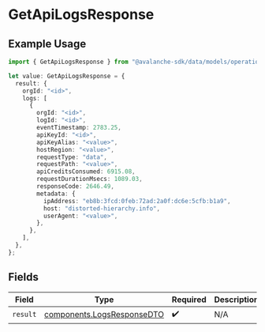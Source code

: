 # GetApiLogsResponse

## Example Usage

```typescript
import { GetApiLogsResponse } from "@avalanche-sdk/data/models/operations";

let value: GetApiLogsResponse = {
  result: {
    orgId: "<id>",
    logs: [
      {
        orgId: "<id>",
        logId: "<id>",
        eventTimestamp: 2783.25,
        apiKeyId: "<id>",
        apiKeyAlias: "<value>",
        hostRegion: "<value>",
        requestType: "data",
        requestPath: "<value>",
        apiCreditsConsumed: 6915.08,
        requestDurationMsecs: 1089.03,
        responseCode: 2646.49,
        metadata: {
          ipAddress: "eb8b:3fcd:0feb:72ad:2a0f:dc6e:5cfb:b1a9",
          host: "distorted-hierarchy.info",
          userAgent: "<value>",
        },
      },
    ],
  },
};
```

## Fields

| Field                                                                    | Type                                                                     | Required                                                                 | Description                                                              |
| ------------------------------------------------------------------------ | ------------------------------------------------------------------------ | ------------------------------------------------------------------------ | ------------------------------------------------------------------------ |
| `result`                                                                 | [components.LogsResponseDTO](../../models/components/logsresponsedto.md) | :heavy_check_mark:                                                       | N/A                                                                      |